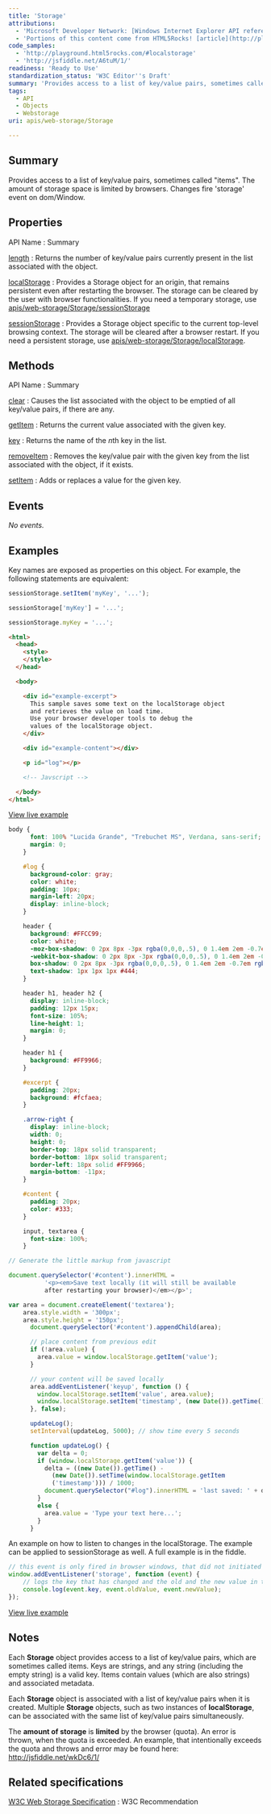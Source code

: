 ```yaml
---
title: 'Storage'
attributions:
  - 'Microsoft Developer Network: [Windows Internet Explorer API reference Article](http://msdn.microsoft.com/en-us/library/ie/hh828809%28v=vs.85%29.aspx)'
  - 'Portions of this content come from HTML5Rocks! [article](http://playground.html5rocks.com/#localstorage)'
code_samples:
  - 'http://playground.html5rocks.com/#localstorage'
  - 'http://jsfiddle.net/A6tuM/1/'
readiness: 'Ready to Use'
standardization_status: 'W3C Editor''s Draft'
summary: 'Provides access to a list of key/value pairs, sometimes called &quot;items&quot;. The amount of storage space is limited by browsers. Changes fire ''storage'' event on dom/Window.'
tags:
  - API
  - Objects
  - Webstorage
uri: apis/web-storage/Storage

---
```

## Summary

Provides access to a list of key/value pairs, sometimes called &quot;items&quot;. The amount of storage space is limited by browsers. Changes fire 'storage' event on dom/Window.

## Properties

API Name
:   Summary

[length](/apis/web-storage/Storage/length)
:   Returns the number of key/value pairs currently present in the list associated with the object.

[localStorage](/apis/web-storage/Storage/localStorage)
:   Provides a Storage object for an origin, that remains persistent even after restarting the browser. The storage can be cleared by the user with browser functionalities. If you need a temporary storage, use [apis/web-storage/Storage/sessionStorage](/apis/web-storage/Storage/sessionStorage)

[sessionStorage](/apis/web-storage/Storage/sessionStorage)
:   Provides a Storage object specific to the current top-level browsing context. The storage will be cleared after a browser restart. If you need a persistent storage, use [apis/web-storage/Storage/localStorage](/apis/web-storage/Storage/localStorage).

## Methods

API Name
:   Summary

[clear](/apis/web-storage/Storage/clear)
:   Causes the list associated with the object to be emptied of all key/value pairs, if there are any.

[getItem](/apis/web-storage/Storage/getItem)
:   Returns the current value associated with the given key.

[key](/apis/web-storage/Storage/key)
:   Returns the name of the *n*th key in the list.

[removeItem](/apis/web-storage/Storage/removeItem)
:   Removes the key/value pair with the given key from the list associated with the object, if it exists.

[setItem](/apis/web-storage/Storage/setItem)
:   Adds or replaces a value for the given key.

## Events

*No events.*

## Examples

Key names are exposed as properties on this object. For example, the following statements are equivalent:

``` js
sessionStorage.setItem('myKey', '...');

sessionStorage['myKey'] = '...';

sessionStorage.myKey = '...';
```

``` html
<html>
  <head>
    <style>
    </style>
  </head>

  <body>

    <div id="example-excerpt">
      This sample saves some text on the localStorage object
      and retrieves the value on load time.
      Use your browser developer tools to debug the
      values of the localStorage object.
    </div>

    <div id="example-content"></div>

    <p id="log"></p>

    <!-- Javscript -->

  </body>
</html>
```

[View live example](http://playground.html5rocks.com/#localstorage)

``` css
body {
      font: 100% "Lucida Grande", "Trebuchet MS", Verdana, sans-serif;
      margin: 0;
    }

    #log {
      background-color: gray;
      color: white;
      padding: 10px;
      margin-left: 20px;
      display: inline-block;
    }

    header {
      background: #FFCC99;
      color: white;
      -moz-box-shadow: 0 2px 8px -3px rgba(0,0,0,.5), 0 1.4em 2em -0.7em rgba(255, 255, 255, .2) inset;
      -webkit-box-shadow: 0 2px 8px -3px rgba(0,0,0,.5), 0 1.4em 2em -0.7em rgba(255, 255, 255, .2) inset;
      box-shadow: 0 2px 8px -3px rgba(0,0,0,.5), 0 1.4em 2em -0.7em rgba(255, 255, 255, .2) inset;
      text-shadow: 1px 1px 1px #444;
    }

    header h1, header h2 {
      display: inline-block;
      padding: 12px 15px;
      font-size: 105%;
      line-height: 1;
      margin: 0;
    }

    header h1 {
      background: #FF9966;
    }

    #excerpt {
      padding: 20px;
      background: #fcfaea;
    }

    .arrow-right {
      display: inline-block;
      width: 0;
      height: 0;
      border-top: 18px solid transparent;
      border-bottom: 18px solid transparent;
      border-left: 18px solid #FF9966;
      margin-bottom: -11px;
    }

    #content {
      padding: 20px;
      color: #333;
    }

    input, textarea {
      font-size: 100%;
    }
```

``` js
// Generate the little markup from javascript

document.querySelector('#content').innerHTML =
          '<p><em>Save text locally (it will still be available
          after restarting your browser)</em></p>';

var area = document.createElement('textarea');
    area.style.width = '300px';
    area.style.height = '150px';
      document.querySelector('#content').appendChild(area);

      // place content from previous edit
      if (!area.value) {
        area.value = window.localStorage.getItem('value');
      }

      // your content will be saved locally
      area.addEventListener('keyup', function () {
        window.localStorage.setItem('value', area.value);
        window.localStorage.setItem('timestamp', (new Date()).getTime());
      }, false);

      updateLog();
      setInterval(updateLog, 5000); // show time every 5 seconds

      function updateLog() {
        var delta = 0;
        if (window.localStorage.getItem('value')) {
          delta = ((new Date()).getTime() -
            (new Date()).setTime(window.localStorage.getItem
            ('timestamp'))) / 1000;
          document.querySelector("#log").innerHTML = 'last saved: ' + delta + 's ago';
        }
        else {
          area.value = 'Type your text here...';
        }
      }
```

An example on how to listen to changes in the localStorage. The example can be applied to sessionStorage as well. A full example is in the fiddle.

``` js
// this event is only fired in browser windows, that did not initiated the change. Thus the fiddle uses two iframes to show how the event is fired.
window.addEventListener('storage', function (event) {
    // logs the key that has changed and the old and the new value in the storage
    console.log(event.key, event.oldValue, event.newValue);
});
```

[View live example](http://jsfiddle.net/A6tuM/1/)

## Notes

Each **Storage** object provides access to a list of key/value pairs, which are sometimes called items. Keys are strings, and any string (including the empty string) is a valid key. Items contain values (which are also strings) and associated metadata.

Each **Storage** object is associated with a list of key/value pairs when it is created. Multiple **Storage** objects, such as two instances of **localStorage**, can be associated with the same list of key/value pairs simultaneously.

The **amount of storage** is **limited** by the browser (quota). An error is thrown, when the quota is exceeded. An example, that intentionally exceeds the quota and throws and error may be found here: <http://jsfiddle.net/wkDc6/1/>

## Related specifications

[W3C Web Storage Specification](http://www.w3.org/TR/webstorage/)
:   W3C Recommendation
